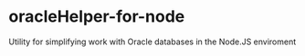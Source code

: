# oracleHelper-for-node
Utility for simplifying work with Oracle databases in the Node.JS enviroment
